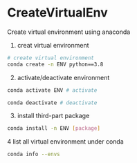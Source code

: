 # CreateVirtualEnv

Create virtual environment using anaconda 

1. creat virtual environment 
```bash
# create virtual environment 
conda create -n ENV python==3.8
```
2. activate/deactivate environment 
```bash
conda activate ENV # activate 

conda deactivate # deactivate 
```
3. install third-part package 
```bash
conda install -n ENV [package]
```
4 list all virtual environment under conda 
```bash
conda info --envs 
```
